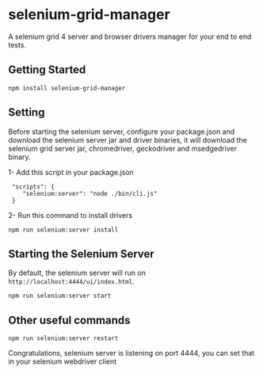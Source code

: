 # selenium-grid-manager
A selenium grid 4 server and browser drivers manager for your end to end tests.

Getting Started
---------------

```
npm install selenium-grid-manager
```

Setting
----------------------------

Before starting the selenium server, configure your package.json and download the selenium server jar and driver binaries, it will download the selenium grid server jar, chromedriver, geckodriver and msedgedriver binary.

1- Add this script in your package.json

```
 "scripts": {
    "selenium:server": "node ./bin/cli.js"
 }
```

2- Run this command to install drivers

```
npm run selenium:server install
```

Starting the Selenium Server
----------------------------

By default, the selenium server will run on `http://localhost:4444/ui/index.html`.

```
npm run selenium:server start
```

Other useful commands
---------------------

```
npm run selenium:server restart
```

Congratulations, selenium server is listening on port 4444, you can set that in your selenium webdriver client